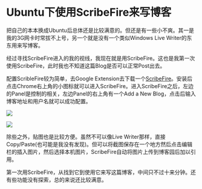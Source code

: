 Ubuntu下使用ScribeFire来写博客
===============

把自己的本本换成Ubuntu后总体还是比较满意的。但还是有一些小不爽。其一是我的3G网卡时常拔不上号，另一个就是没有一个类似Windows Live Writer的东东用来写博客。

经过寻找ScribeFire进入的我的视线，我现在就是用ScribeFire。这也是我第一次使用ScribeFire，此时我也不知道这篇Blog是否可以正常Post出去。

配置ScribleFire较为简单，去Google Extension去下载一个[ScribeFire](https://chrome.google.com/extensions/detail/elkkomimknapgodalnkjeddkjnjkfmfp)。安装后点击Chrome右上角的小图标就可以进入ScribeFire。进入ScribeFire之后，左边的Panel是控制的相关，左边Panel的右上角有一个Add a New Blog，点击后输入博客地址和用户名就可以成功配置。

![](http://images.cnblogs.com/cnblogs_com/Jerry-Chou/201103/201103132019556014.png)

![](http://images.cnblogs.com/cnblogs_com/Jerry-Chou/201103/201103132021001098.png)

除些之外，贴图也是比较方便。虽然不可以像Live Writer那样，直接Copy/Paste(也可能是我没有发现)。但可以将截图保存在一个地方然后点击编辑栏的插入图片，然后选择本机图片，ScribeFire自动将图片上传到博客园后加以引用。

第一次用ScribeFire，从找到它到使用它来写这篇博客，中间只不过十来分钟。还有些功能没有探索，总的来说还比较满意。
